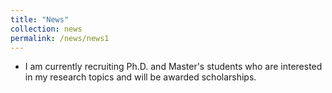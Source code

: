 ```yaml
---
title: "News"
collection: news
permalink: /news/news1
---
```


- I am currently recruiting Ph.D. and Master's students who are interested in my research topics and will be awarded scholarships.
